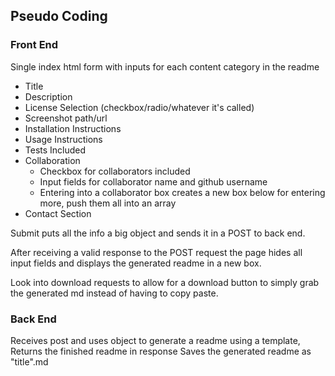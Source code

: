 ## Pseudo Coding

### Front End

Single index html form with inputs for each content category in the readme
- Title
- Description
- License Selection (checkbox/radio/whatever it's called)
- Screenshot path/url
- Installation Instructions
- Usage Instructions
- Tests Included
- Collaboration
  - Checkbox for collaborators included
  - Input fields for collaborator name and github username
  - Entering into a collaborator box creates a new box below for entering more, push them all into an array 
- Contact Section

Submit puts all the info a big object and sends it in a POST to back end.

After receiving a valid response to the POST request the page hides all input fields and displays the generated readme in a new box.

Look into download requests to allow for a download button to simply grab the generated md instead of having to copy paste.

### Back End

Receives post and uses object to generate a readme using a template,
Returns the finished readme in response
Saves the generated readme as "title".md
